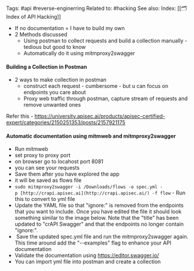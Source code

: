 Tags: #api #reverse-enginerring
Related to: #hacking 
See also: 
Index: [[🗂️ Index of API Hacking]] 

- If no documentation = I have to build my own
- 2 Methods discussed
	- Using postman to collect requests and build a collection manually - tedious but good to know
	- Automatically do it using mitmproxy2swagger

#### **Building a Collection in Postman**

-  2 ways to make collection in postman
	- construct each request - cumbersome - but u can focus on endpoints you care about
	- Proxy web traffic through postman, capture stream of requests and remove unwanted ones

Refer this - https://university.apisec.ai/products/apisec-certified-expert/categories/2150251353/posts/2157921175

#### **Automatic documentation using mitmweb and mitmproxy2swagger**

- Run mitmweb
- set proxy to proxy port
- on browser go to locahost port 8081
- you can see your requests
- Save them after you have explored the app
- it will be saved as flows file
- `sudo mitmproxy2swagger -i /Downloads/flows -o spec.yml -p [http://crapi.apisec.ai](http://crapi.apisec.ai/) -f flow` - Run this to convert to yml file
- Update the YAML file so that "ignore:" is removed from the endpoints that you want to include. Once you have edited the file it should look something similar to the image below. Note that the "title" has been updated to "crAPI Swagger" and that the endpoints no longer contain "ignore:".
-  Save the updated spec.yml file and run the mitmproxy2swagger again. This time around add the "--examples" flag to enhance your API documentation
- Validate the documentation using https://editor.swagger.io/
- You can import yml file into postman and create a collection